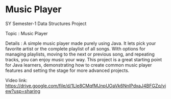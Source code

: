 # Music Player

SY Semester-1 Data Structures Project

Topic : Music Player

Details : A simple music player made purely using Java. It lets pick your favorite artist or the complete playlist of all songs. With options for managing playlists, moving to the next or previous song, and repeating tracks, you can enjoy music your way. This project is a great starting point for Java learners, demonstrating how to create common music player features and setting the stage for more advanced projects.

Video link: https://drive.google.com/file/d/1Lle8CMqfMJnpUOaVk6NnIPdxaJ4BFGZq/view?usp=sharing
